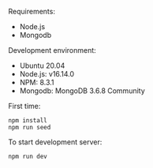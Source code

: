 
Requirements:
- Node.js
- Mongodb

Development environment:
- Ubuntu 20.04
- Node.js: v16.14.0
- NPM: 8.3.1
- Mongodb: MongoDB 3.6.8 Community

First time:
```
npm install
npm run seed
```

To start development server:

```
npm run dev
```
